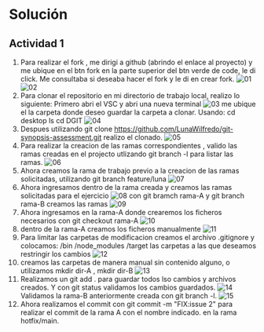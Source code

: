 # Solución

## Actividad 1

1. Para realizar el fork , me dirigi a github (abrindo el enlace al proyecto) y 
    me ubique en el btn fork en la parte superior del btn verde de code, le di click.
    Me consultaba si     deseaba hacer el fork y le di en crear fork.
    ![01](images/01.png)
    ![02](images/02.png)
2. Para clonar el repositorio en mi directorio de trabajo local, realizo lo siguiente:
    Primero abri el VSC y abri una nueva terminal
    ![03](images/03.png)
    me ubique el la carpeta donde deseo
    guardar la carpeta a clonar.
    Usando: 
        cd desktop
        ls
        cd DGIT 
        ![04](images/04.png)
3. Despues utilizando git clone https://github.com/LunaWilfredo/git-synopsis-assessment.git 
    realizo el clonado.
    ![05](images/05.png)
4. Para realizar la creacion de las ramas correspondientes , valido las ramas creadas en el projecto
    utlizando git branch -l para listar las ramas.
    ![06](images/06.png)
5. Ahora creamos la rama de trabajo previo a la creacion de las ramas solicitadas,
    utilizando git branch feature/luna
    ![07](images/07.png)
6. Ahora ingresamos dentro de la rama creada y creamos las ramas solicitadas para el ejercicio
    ![08](images/08.png)
    con git bramch rama-A y git branch rama-B creamos las ramas
    ![09](images/09.png)
7. Ahora ingresamos en la rama-A donde crearemos los ficheros necesarios
    con git checkout rama-A
    ![10](images/10.png)
8. dentro de la rama-A creamos los ficheros manualmente
    ![11](images/11.png)
9. Para limitar las carpetas de modificacion creamos el archivo .gitignore y colocamos: 
    /bin
    /node_modules
    /target
las carpetas a las que deseamos restringir los cambios
![12](images/12.png)
10. creamos las carpetas de manera manual sin contenido alguno, o utilizamos mkdir dir-A , mkdir dir-B
![13](images/13.png)
11. Realizamos un git add . para guardar todos lso cambios y archivos creados. Y con git status validamos los cambios guardados.
![14](images/14.png)
Validamos la rama-B anteriormente creada con git branch -l.
![15](images/15.png)
12. Ahora realizamos el commit con git commit -m "FIX:issue 2" para realizar el commit de la rama A con el nombre indicado. en la rama hotfix/main.






